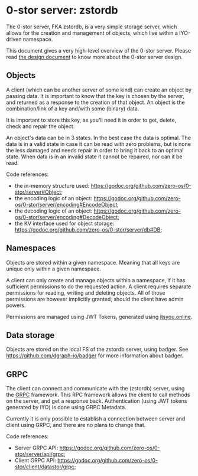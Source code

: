 # 0-stor server: zstordb

The 0-stor server, FKA zstordb, is a very simple storage server,
which allows for the creation and management of objects,
which live within a IYO-driven namespace.

This document gives a very high-level overview of the 0-stor server.
Please read [the design document](/docs/server/design.md) to know more about the 0-stor server design.

## Objects

A client (which can be another server of some kind) can create an object by passing data.
It is important to know that the key is chosen by the server,
and returned as a response to the creation of that object.
An object is the combination/link of a key and/with some (binary) data.

It is important to store this key,
as you'll need it in order to get, delete, check and repair the object.

An object's data can be in 3 states. In the best case the data is optimal.
The data is in a valid state in case it can be read with zero problems,
but is none the less damaged and needs repair in order to bring it back to an optimal state.
When data is in an invalid state it cannot be repaired, nor can it be read.

Code references:

+ the in-memory structure used: 
  https://godoc.org/github.com/zero-os/0-stor/server#Object;
+ the encoding logic of an object: 
  https://godoc.org/github.com/zero-os/0-stor/server/encoding#EncodeObject;
+ the decoding logic of an object: 
  https://godoc.org/github.com/zero-os/0-stor/server/encoding#DecodeObject;
+ the KV interface used for object storage: 
  https://godoc.org/github.com/zero-os/0-stor/server/db#DB;

## Namespaces

Objects are stored within a given namespace.
Meaning that all keys are unique only within a given namespace.

A client can only create and manage objects within a namespace,
if it has sufficient permissions to do the requested action.
A client requires separate permissions for reading, writing and deleting objects.
All of those permissions are however implicitly granted,
should the client have admin powers.

Permissions are managed using JWT Tokens, generated using [itsyou.online](https://itsyou.online).

## Data storage

Objects are stored on the local FS of the zstordb server, using badger.
See https://github.com/dgraph-io/badger for more information about badger.

## GRPC

The client can connect and communicate with the (zstordb) server, using the [GRPC](https://grpc.io) framework.
This RPC framework allows the client to call methods on the server, and get a response back.
Authentication (using JWT tokens generated by IYO) is done using GRPC Metadata.

Currently it is only possible to establish a connection between server and client using GRPC,
and there are no plans to change that.

Code references:

+ Server GRPC API: 
  https://godoc.org/github.com/zero-os/0-stor/server/api/grpc;
+ Client GRPC API: 
  https://godoc.org/github.com/zero-os/0-stor/client/datastor/grpc;
